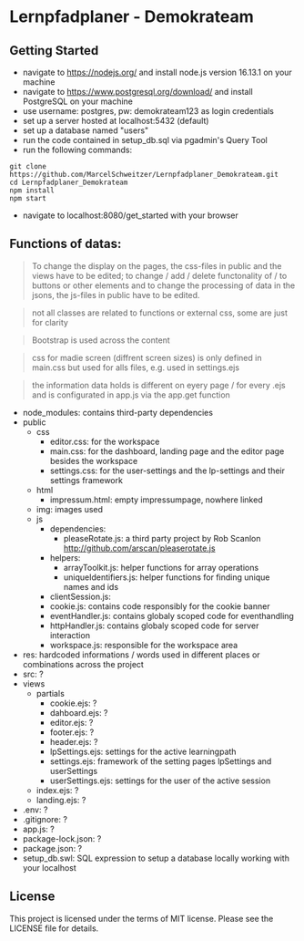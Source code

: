 # Lernpfadplaner - Demokrateam

## Getting Started

* navigate to https://nodejs.org/ and install node.js version 16.13.1 on your machine
* navigate to https://www.postgresql.org/download/ and install PostgreSQL on your machine
* use username: postgres, pw: demokrateam123 as login credentials
* set up a server hosted at localhost:5432 (default)
* set up a database named "users"
* run the code contained in setup_db.sql via pgadmin's Query Tool
* run the following commands:
```console
git clone https://github.com/MarcelSchweitzer/Lernpfadplaner_Demokrateam.git
cd Lernpfadplaner_Demokrateam
npm install
npm start
``` 
* navigate to localhost:8080/get_started with your browser

## Functions of datas:

> To change the display on the pages, the css-files in public and the views have to be edited; to change / add / delete functonality of / to buttons or other elements and to change the processing of data in the jsons, the js-files in public have to be edited.

> not all classes are related to functions or external css, some are just for clarity

> Bootstrap is used across the content

> css for madie screen (diffrent screen sizes) is only defined in main.css but used for alls files, e.g. used in settings.ejs

> the information data holds is different on eyery page / for every .ejs and is configurated in app.js via the app.get function

- node_modules: contains third-party dependencies
- public
  - css
    - editor.css: for the workspace
    - main.css: for the dashboard, landing page and the editor page besides the workspace
    - settings.css: for the user-settings and the lp-settings and their settings framework
  - html
    - impressum.html: empty impressumpage, nowhere linked
  - img: images used
  - js
    - dependencies: 
      - pleaseRotate.js: a third party project by Rob Scanlon http://github.com/arscan/pleaserotate.js
    - helpers: 
      - arrayToolkit.js: helper functions for array operations
      - uniqueIdentifiers.js: helper functions for finding unique names and ids
    - clientSession.js: 
    - cookie.js: contains code responsibly for the cookie banner
    - eventHandler.js: contains globaly scoped code for eventhandling
    - httpHandler.js: contains globaly scoped code for server interaction
    - workspace.js: responsible for the workspace area
- res: hardcoded informations / words used in different places or combinations across the project
- src: ?
- views
  - partials
    - cookie.ejs: ?
    - dahboard.ejs: ?
    - editor.ejs: ?
    - footer.ejs: ?
    - header.ejs: ?
    - lpSettings.ejs: settings for the active learningpath
    - settings.ejs: framework of the setting pages lpSettings and userSettings
    - userSettings.ejs: settings for the user of the active session
  - index.ejs: ?
  - landing.ejs: ?
- .env: ?
- .gitignore: ?
- app.js: ?
- package-lock.json: ?
- package.json: ?
- setup_db.swl: SQL expression to setup a database locally working with your localhost

## License

This project is licensed under the terms of MIT license. Please see the LICENSE file for details.
